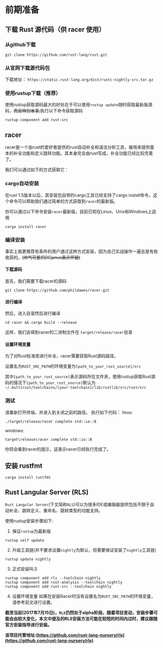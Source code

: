 # 前期准备

## 下载 Rust 源代码（供 racer 使用）

### 从github下载

`git clone https://github.com/rust-lang/rust.git`

### 从官网下载源代码包

下载地址： `https://static.rust-lang.org/dist/rustc-nightly-src.tar.gz`

### 使用rustup下载（推荐）

使用rustup获取源码最大的好处在于可以使用`rustup update`随时获取最新版源码，~~而且特别省事,~~执行以下命令获取源码
```
rustup component add rust-src
```
## racer
racer是一个由rust的爱好者提供的rust自动补全和语法分析工具，被用来提供基本的补全功能和定义跳转功能。其本身完全由rust写成，补全功能已经比较完善了。

我们可以通过如下的方式获取它：

### cargo自动安装
在rust 1.5版本以后，其安装包自带的cargo工具已经支持了cargo install命令，这个命令可以帮助我们通过简单的方式获取到`racer`的最新版。

你可以通过以下命令安装`racer`最新版，目前已知在Linux、Unix和Windows上适用

```
cargo install racer
```

### 编译安装

事实上我更推荐有条件的用户通过这种方式安装，因为自己实战操作一遍总是有些收获的。~~(帅气可爱的DCjanus表示怀疑)~~

#### 下载源码

首先，我们需要下载racer的源码

```
git clone https://github.com/phildawes/racer.git
```

#### 进行编译

然后，进入目录然后进行编译

```
cd racer && cargo build --release
```

这样，我们会得到racer的二进制文件在 `target/release/racer`目录

#### 设置环境变量

为了对Rust标准库进行补全，racer需要获取Rust源码路径。

设置名为`RUST_SRC_PATH`的环境变量为`[path_to_your_rust_source]/src`

其中`[path_to_your_rust_source]`表示源码所在文件夹，使用rustup获取Rust源码的情况下`[path_to_your_rust_source]`默认为`~/.multirust/toolchains/[your-toolchain]/lib/rustlib/src/rust/src`

### 测试

请重新打开终端，并进入到关闭之前的路径。
执行如下代码：
linux:

```
./target/release/racer complete std::io::B
```

windows:

```
target\release\racer complete std::io::B
```

你将会看到racer的提示，这表示racer已经执行完成了。


## 安装 rustfmt

`cargo install rustfmt`

## Rust Langular Server (RLS)

`Rust Langular Server`(下文简称`RLS`)可以为很多IDE或编辑器提供包括不限于自动补全、跳转定义、重命名、跳转类型的功能支持。

使用rustup安装步骤如下:

1. 保证`rustup`为最新版
```
rustup self update
```
2. 升级工具链(并不要求设置`nightly`为默认，但需要保证安装了`nightly`工具链)
```
rustup update nightly
```
3. 正式安装RLS
```
rustup component add rls --toolchain nightly
rustup component add rust-analysis --toolchain nightly
rustup component add rust-src --toolchain nightly
```
4. 设置环境变量
如果在安装Racer时没有设置名为`RUST_SRC_PATH`的环境变量，请参考前文进行设置。

**截至当前(2017年7月15日)，`RLS`仍然处于alpha阶段，随着项目变动，安装步骤可能会由较大变化，本文中提及的RLS安装方法可能在较短的时间内过时，建议跟随官方安装指导进行安装。**

**该项目托管地址:[https://github.com/rust-lang-nursery/rls](https://github.com/rust-lang-nursery/rls)**